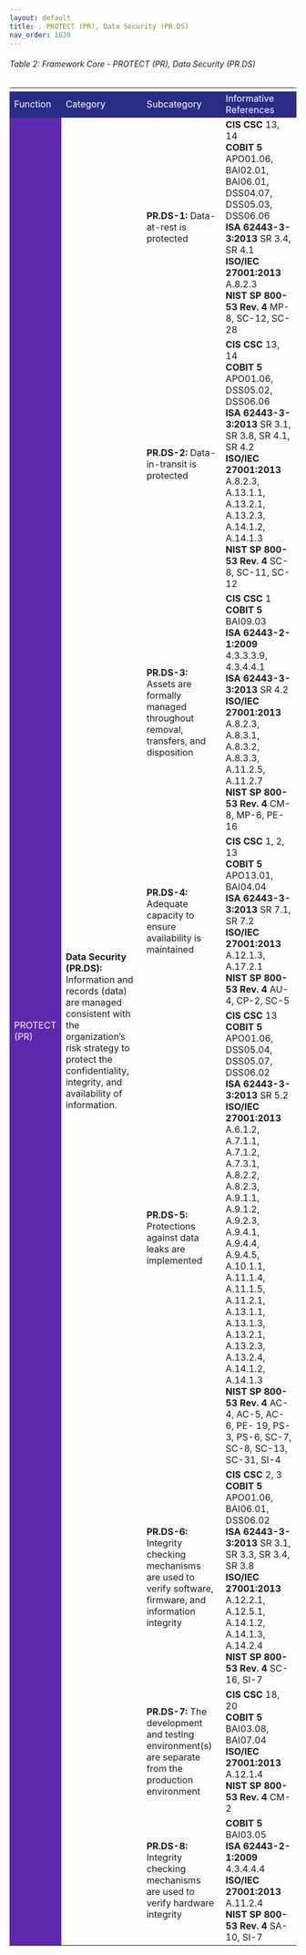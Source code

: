 ```yaml
---
layout: default
title: . PROTECT (PR), Data Security (PR.DS) 
nav_order: 1630 
---
```


###### Table 2: Framework Core - PROTECT (PR), Data Security (PR.DS) 
<table>
  <tr>
    <td>
    </td>
    <td>
    </td>
    <td>
    </td>
    <td>
    </td>
    <td>
    </td>
    <td>
    </td>
    <td>
    </td>
    <td>
    </td>
  </tr>
  <tr>
    <td style="background-color:#292c85">
<span style="color:#ffffff">Function</span>
    </td>
    <td colspan="2" style="background-color:#292c85">
<span style="color:#ffffff">Category</span>
    </td>
    <td colspan="2" style="background-color:#292c85">
<span style="color:#ffffff">Subcategory</span>
    </td>
    <td colspan="3" style="background-color:#292c85">
<span style="color:#ffffff">Informative References</span>
    </td>
  </tr>
  <tr>
    <td rowspan="8" style="background-color:#5d28ad">
<span style="color:#ffffff">PROTECT (PR)</span>
    </td>
    <td colspan="2" rowspan="8">
<span style="font-weight:bold">Data Security (PR.DS):</span> Information and records (data) are managed consistent with the organization’s risk strategy to protect the confidentiality, integrity, and availability of information.
    </td>
    <td colspan="2">
<span style="font-weight:bold">PR.DS-1:</span> Data-at-rest is protected
    </td>
    <td colspan="3">
<span style="font-weight:bold">CIS CSC</span> 13, 14<br>
<span style="font-weight:bold">COBIT 5</span> APO01.06, BAI02.01, BAI06.01, DSS04.07, DSS05.03, DSS06.06<br>
<span style="font-weight:bold">ISA 62443-3-3:2013</span> SR 3.4, SR 4.1<br>
<span style="font-weight:bold">ISO/IEC 27001:2013</span> A.8.2.3<br>
<span style="font-weight:bold">NIST SP 800-53 Rev. 4</span> MP-8, SC-12, SC-28<br>
    </td>
  </tr>
  <tr>
    <td colspan="2">
<span style="font-weight:bold">PR.DS-2:</span> Data-in-transit is protected
    </td>
    <td colspan="3">
<span style="font-weight:bold">CIS CSC</span> 13, 14<br>
<span style="font-weight:bold">COBIT 5</span> APO01.06, DSS05.02, DSS06.06<br>
<span style="font-weight:bold">ISA 62443-3-3:2013</span> SR 3.1, SR 3.8, SR 4.1, SR 4.2<br>
<span style="font-weight:bold">ISO/IEC 27001:2013</span> A.8.2.3, A.13.1.1, A.13.2.1, A.13.2.3, A.14.1.2, A.14.1.3<br>
<span style="font-weight:bold">NIST SP 800-53 Rev. 4</span> SC-8, SC-11, SC-12<br>
    </td>
  </tr>
  <tr>
    <td colspan="2">
<span style="font-weight:bold">PR.DS-3:</span> Assets are formally managed throughout removal, transfers, and disposition
    </td>
    <td colspan="3">
<span style="font-weight:bold">CIS CSC</span> 1<br>
<span style="font-weight:bold">COBIT 5</span> BAI09.03<br>
<span style="font-weight:bold">ISA 62443-2-1:2009</span> 4.3.3.3.9, 4.3.4.4.1 <br>
<span style="font-weight:bold">ISA 62443-3-3:2013</span> SR 4.2<br>
<span style="font-weight:bold">ISO/IEC 27001:2013</span> A.8.2.3, A.8.3.1, A.8.3.2, A.8.3.3, A.11.2.5, A.11.2.7<br>
<span style="font-weight:bold">NIST SP 800-53 Rev. 4</span> CM-8, MP-6, PE-16<br>
    </td>
  </tr>
  <tr>
    <td colspan="2">
<span style="font-weight:bold">PR.DS-4:</span> Adequate capacity to ensure availability is maintained
    </td>
    <td colspan="3">
<span style="font-weight:bold">CIS CSC</span> 1, 2, 13<br>
<span style="font-weight:bold">COBIT 5</span> APO13.01, BAI04.04<br>
<span style="font-weight:bold">ISA 62443-3-3:2013</span> SR 7.1, SR 7.2<br>
<span style="font-weight:bold">ISO/IEC 27001:2013</span> A.12.1.3, A.17.2.1<br>
<span style="font-weight:bold">NIST SP 800-53 Rev. 4</span> AU-4, CP-2, SC-5<br>
    </td>
  </tr>
  <tr>
    <td colspan="2">
<span style="font-weight:bold">PR.DS-5:</span> Protections against data leaks are implemented
    </td>
    <td colspan="3">
<span style="font-weight:bold">CIS CSC</span> 13<br>
<span style="font-weight:bold">COBIT 5</span> APO01.06, DSS05.04, DSS05.07, DSS06.02<br>
<span style="font-weight:bold">ISA 62443-3-3:2013</span> SR 5.2<br>
<span style="font-weight:bold">ISO/IEC 27001:2013</span> A.6.1.2, A.7.1.1, A.7.1.2,
A.7.3.1, A.8.2.2, A.8.2.3, A.9.1.1, A.9.1.2, A.9.2.3, A.9.4.1, A.9.4.4, A.9.4.5, A.10.1.1, A.11.1.4, A.11.1.5, A.11.2.1, A.13.1.1, A.13.1.3, A.13.2.1, A.13.2.3, A.13.2.4, A.14.1.2, A.14.1.3<br>
<span style="font-weight:bold">NIST SP 800-53 Rev. 4</span> AC-4, AC-5, AC-6, PE- 19, PS-3, PS-6, SC-7, SC-8, SC-13, SC-31, SI-4<br>
    </td>
  </tr>
  <tr>
    <td colspan="2">
<span style="font-weight:bold">PR.DS-6:</span> Integrity checking mechanisms are used to verify software, firmware, and information integrity
    </td>
    <td colspan="3">
<span style="font-weight:bold">CIS CSC</span> 2, 3<br>
<span style="font-weight:bold">COBIT 5</span> APO01.06, BAI06.01, DSS06.02<br>
<span style="font-weight:bold">ISA 62443-3-3:2013</span> SR 3.1, SR 3.3, SR 3.4, SR 3.8<br>
<span style="font-weight:bold">ISO/IEC 27001:2013</span> A.12.2.1, A.12.5.1, A.14.1.2, A.14.1.3, A.14.2.4<br>
<span style="font-weight:bold">NIST SP 800-53 Rev. 4</span> SC-16, SI-7<br>
    </td>
  </tr>
  <tr>
    <td colspan="2">
<span style="font-weight:bold">PR.DS-7:</span> The development and testing environment(s) are separate from the production environment
    </td>
    <td colspan="3">
<span style="font-weight:bold">CIS CSC</span> 18, 20<br>
<span style="font-weight:bold">COBIT 5</span> BAI03.08, BAI07.04<br>
<span style="font-weight:bold">ISO/IEC 27001:2013</span> A.12.1.4<br> 
<span style="font-weight:bold">NIST SP 800-53 Rev. 4</span> CM-2<br>
    </td>
  </tr>
  <tr>
    <td colspan="2">
<span style="font-weight:bold">PR.DS-8:</span> Integrity checking mechanisms are used to verify hardware integrity
    </td>
    <td colspan="3">
<span style="font-weight:bold">COBIT 5</span> BAI03.05<br>
<span style="font-weight:bold">ISA 62443-2-1:2009</span> 4.3.4.4.4<br>
<span style="font-weight:bold">ISO/IEC 27001:2013</span> A.11.2.4<br> 
<span style="font-weight:bold">NIST SP 800-53 Rev. 4</span> SA-10, SI-7<br>
    </td>
  </tr>
</table>
